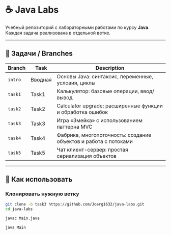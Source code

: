 # ☕ Java Labs  

Учебный репозиторий с лабораторными работами по курсу **Java**.  
Каждая задача реализована в отдельной ветке.  

---

## 📂 Задачи / Branches

| Branch | Task | Description |
|--------|------|-------------|
| `intro` | Вводная | Основы Java: синтаксис, переменные, условия, циклы |
| `task1` | Task1 | Калькулятор: базовые операции, ввод/вывод |
| `task2` | Task2 | Calculator upgrade: расширенные функции и обработка ошибок |
| `task3` | Task3 | Игра «Змейка» с использованием паттерна MVC |
| `task4` | Task4 | Фабрика, многопоточность: создание объектов и работа с потоками |
| `task5` | Task5 | Чат клиент-сервер: простая сериализация объектов |

---

## 🚀 Как использовать  

### Клонировать нужную ветку
```bash
git clone -b task3 https://github.com/Joerg1632/java-labs.git
cd java-labs

javac Main.java

java Main
